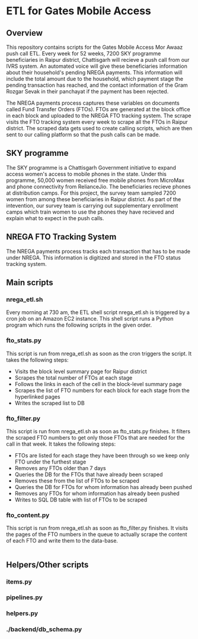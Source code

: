 # ETL for Gates Mobile Access

## Overview

This repository contains scripts for the Gates Mobile Access Mor Awaaz push call ETL. Every week for 52 weeks, 7200 SKY programme beneficiaries in Raipur district, Chattisgarh will recieve a push call from our IVRS system. An automated voice will give these beneficiaries information about their household's pending NREGA payments. This information will include the total amount due to the household, which payment stage the pending transaction has reached, and the contact information of the Gram Rozgar Sevak in their panchayat if the payment has been rejected. 

The NREGA payments process captures these variables on documents called Fund Transfer Orders (FTOs). FTOs are generated at the block office in each block and uploaded to the NREGA FTO tracking system. The scrape visits the FTO tracking system every week to scrape all the FTOs in Raipur district. The scraped data gets used to create calling scripts, which are then sent to our calling platform so that the push calls can be made.  

## SKY programme

The SKY programme is a Chattisgarh Government initiative to expand access women's access to mobile phones in the state. Under this programme, 50,000 women received free mobile phones from MicroMax and phone connectivity from RelianceJio. The beneficiaries recieve phones at distribution camps. For this project, the survey team sampled 7200 women from among these beneficiaries in Raipur district. As part of the intevention, our survey team is carrying out supplementary enrollment camps which train women to use the phones they have recieved and explain what to expect in the push calls. 

## NREGA FTO Tracking System

The NREGA payments process tracks each transaction that has to be made under NREGA. This information is digitized and stored in the FTO status tracking system. 

## Main scripts 

### nrega_etl.sh 

Every morning at 730 am, the ETL shell script nrega_etl.sh is triggered by a cron job on an Amazon EC2 instance. This shell script runs a Python program which runs the following scripts in the given order. 

### fto_stats.py 

This script is run from nrega_etl.sh as soon as the cron triggers the script. It takes the following steps: 

* Visits the block level summary page for Raipur district 
* Scrapes the total number of FTOs at each stage
* Follows the links in each of the cell in the block-level summary page
* Scrapes the list of FTO numbers for each block for each stage from the hyperlinked pages 
* Writes the scraped list to DB 

### fto_filter.py

This script is run from nrega_etl.sh as soon as fto_stats.py finishes. It filters the scraped FTO numbers to get only those FTOs that are needed for the call in that week. It takes the following steps: 

* FTOs are listed for each stage they have been through so we keep only FTO under the furthest stage
* Removes any FTOs older than 7 days 
* Queries the DB for the FTOs that have already been scraped 
* Removes these from the list of FTOs to be scraped 
* Queries the DB for FTOs for whom information has already been pushed
* Removes any FTOs for whom information has already been pushed 
* Writes to SQL DB table with list of FTOs to be scraped 

### fto_content.py 

This script is run from nrega_etl.sh as soon as fto_filter.py finishes. It visits the pages of the FTO numbers in the queue to actually scrape the content of each FTO and write them to the data-base. 

```print("Hello World)
```

## Helpers/Other scripts 

### items.py 

### pipelines.py 

### helpers.py 

### ./backend/db_schema.py 
